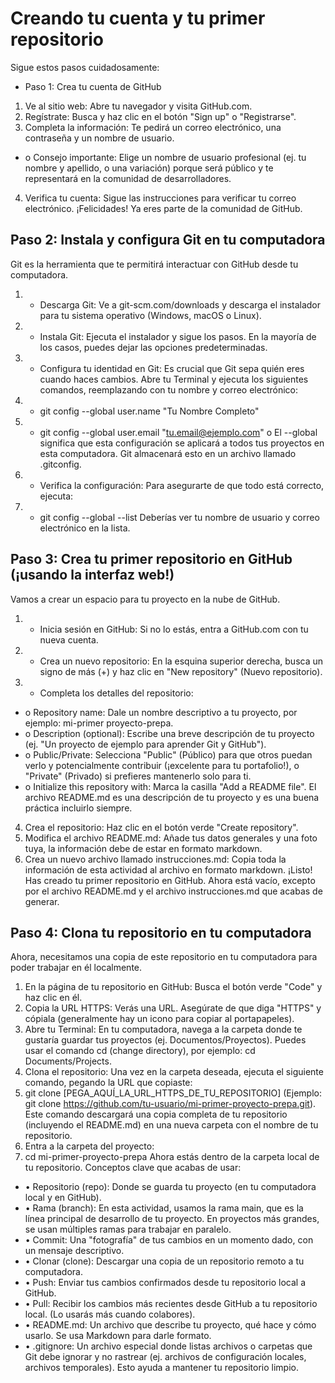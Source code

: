# Creando tu cuenta y tu primer repositorio 
Sigue estos pasos cuidadosamente: 
* Paso 1: Crea tu cuenta de GitHub 
1. Ve al sitio web: Abre tu navegador y visita GitHub.com. 
2. Regístrate: Busca y haz clic en el botón "Sign up" o "Registrarse". 
3. Completa la información: Te pedirá un correo electrónico, una contraseña y un nombre de usuario.  
* o Consejo importante: Elige un nombre de usuario profesional (ej. tu nombre y apellido, o 
una variación) porque será público y te representará en la comunidad de desarrolladores. 
4.  Verifica tu cuenta: Sigue las instrucciones para verificar tu correo electrónico. 
¡Felicidades! Ya eres parte de la comunidad de GitHub. 
## Paso 2: Instala y configura Git en tu computadora 
Git es la herramienta que te permitirá interactuar con GitHub desde tu computadora. 
1. * Descarga Git: Ve a git-scm.com/downloads y descarga el instalador para tu sistema operativo 
(Windows, macOS o Linux). 
2. * Instala Git: Ejecuta el instalador y sigue los pasos. En la mayoría de los casos, puedes dejar las 
opciones predeterminadas. 
3. * Configura tu identidad en Git: Es crucial que Git sepa quién eres cuando haces cambios. Abre tu 
Terminal  y ejecuta los siguientes comandos, reemplazando con tu nombre y correo electrónico:  
4. * git config --global user.name "Tu Nombre Completo" 
5. * git config --global user.email "tu.email@ejemplo.com" 
o El --global significa que esta configuración se aplicará a todos tus proyectos en esta 
computadora. Git almacenará esto en un archivo llamado .gitconfig. 
6. * Verifica la configuración: Para asegurarte de que todo está correcto, ejecuta:  
7. * git config --global --list 
Deberías ver tu nombre de usuario y correo electrónico en la lista. 
##  Paso 3: Crea tu primer repositorio en GitHub (¡usando la interfaz web!) 
Vamos a crear un espacio para tu proyecto en la nube de GitHub. 
1. * Inicia sesión en GitHub: Si no lo estás, entra a GitHub.com con tu nueva cuenta. 
2. * Crea un nuevo repositorio: En la esquina superior derecha, busca un signo de más (+) y haz clic en 
"New repository" (Nuevo repositorio). 
3. * Completa los detalles del repositorio:  
* o  Repository name: Dale un nombre descriptivo a tu proyecto, por ejemplo: mi-primer
proyecto-prepa. 
* o  Description (optional): Escribe una breve descripción de tu proyecto (ej. "Un proyecto de 
ejemplo para aprender Git y GitHub"). 
* o Public/Private: Selecciona "Public" (Público) para que otros puedan verlo y 
potencialmente contribuir (¡excelente para tu portafolio!), o "Private" (Privado) si prefieres 
mantenerlo solo para ti. 
* o Initialize this repository with: Marca la casilla "Add a README file". El archivo 
README.md es una descripción de tu proyecto y es una buena práctica incluirlo siempre. 
4. Crea el repositorio: Haz clic en el botón verde "Create repository". 
5. Modifica el archivo README.md: Añade tus datos generales y una foto tuya, la información debe 
de estar en formato markdown. 
6. Crea un nuevo archivo llamado instrucciones.md: Copia toda la información de esta actividad al 
archivo en formato markdown. 
¡Listo! Has creado tu primer repositorio en GitHub. Ahora está vacío, excepto por el archivo README.md y 
el archivo instrucciones.md que acabas de generar. 
## Paso 4: Clona tu repositorio en tu computadora 
Ahora, necesitamos una copia de este repositorio en tu computadora para poder trabajar en él localmente. 
1. En la página de tu repositorio en GitHub: Busca el botón verde "Code" y haz clic en él. 
2. Copia la URL HTTPS: Verás una URL. Asegúrate de que diga "HTTPS" y cópiala (generalmente 
hay un icono para copiar al portapapeles). 
3. Abre tu Terminal: En tu computadora, navega a la carpeta donde te gustaría guardar tus proyectos 
(ej. Documentos/Proyectos). Puedes usar el comando cd (change directory), por ejemplo: cd 
Documents/Projects. 
4. Clona el repositorio: Una vez en la carpeta deseada, ejecuta el siguiente comando, pegando la URL 
que copiaste:  
5. git clone [PEGA_AQUÍ_LA_URL_HTTPS_DE_TU_REPOSITORIO] 
(Ejemplo: git clone https://github.com/tu-usuario/mi-primer-proyecto-prepa.git). Este comando 
descargará una copia completa de tu repositorio (incluyendo el README.md) en una nueva carpeta 
con el nombre de tu repositorio. 
6. Entra a la carpeta del proyecto:  
7. cd mi-primer-proyecto-prepa 
Ahora estás dentro de la carpeta local de tu repositorio. 
Conceptos clave que acabas de usar: 
* • Repositorio (repo): Donde se guarda tu proyecto (en tu computadora local y en GitHub). 
* • Rama (branch): En esta actividad, usamos la rama main, que es la línea principal de desarrollo de tu 
proyecto. En proyectos más grandes, se usan múltiples ramas para trabajar en paralelo. 
* • Commit: Una "fotografía" de tus cambios en un momento dado, con un mensaje descriptivo. 
* • Clonar (clone): Descargar una copia de un repositorio remoto a tu computadora. 
* • Push: Enviar tus cambios confirmados desde tu repositorio local a GitHub. 
* • Pull: Recibir los cambios más recientes desde GitHub a tu repositorio local. (Lo usarás más cuando 
colabores). 
* • README.md: Un archivo que describe tu proyecto, qué hace y cómo usarlo. Se usa Markdown 
para darle formato. 
* • .gitignore: Un archivo especial donde listas archivos o carpetas que Git debe ignorar y no rastrear 
(ej. archivos de configuración locales, archivos temporales). Esto ayuda a mantener tu repositorio 
limpio. 